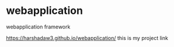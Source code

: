 # webapplication
webapplication framework


 https://harshadaw3.github.io/webapplication/ this is my project link
 
